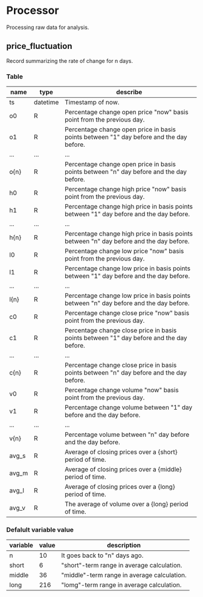 # Processor
Processing raw data for analysis.
## price_fluctuation
Record summarizing the rate of change for n days.
### Table
name | type | describe
-- | -- | --
ts | datetime | Timestamp of now.
o0 | R | Percentage change open price "now" basis point from the previous day.
o1 | R | Percentage change open price in basis points between "1" day before and the day before.
... | ... | ...
o{n} | R | Percentage change open price in basis points between "n" day before and the day before.
h0 | R | Percentage change high price "now" basis point from the previous day.
h1 | R | Percentage change high price in basis points between "1" day before and the day before.
... | ... | ...
h{n} | R | Percentage change high price in basis points between "n" day before and the day before.
l0 | R | Percentage change low price "now" basis point from the previous day.
l1 | R | Percentage change low price in basis points between "1" day before and the day before.
... | ... | ...
l{n} | R | Percentage change low price in basis points between "n" day before and the day before.
c0 | R | Percentage change close price "now" basis point from the previous day.
c1 | R | Percentage change close price in basis points between "1" day before and the day before.
... | ... | ...
c{n} | R | Percentage change close price in basis points between "n" day before and the day before.
v0 | R | Percentage change volume "now" basis point from the previous day.
v1 | R | Percentage change volume between "1" day before and the day before.
... | ... | ...
v{n} | R | Percentage volume between "n" day before and the day before.
avg_s | R | Average of closing prices over a {short} period of time.
avg_m | R | Average of closing prices over a {middle} period of time.
avg_l | R | Average of closing prices over a {long} period of time.
avg_v | R | The average of volume over a {long} period of time.

### Defalult variable value
variable | value | description
-- | -- | --
n | 10 | It goes back to "n" days ago.
short | 6 | "short"-term range in average calculation.
middle | 36 | "middle"-term range in average calculation.
long | 216 | "lomg"-term range in average calculation.
